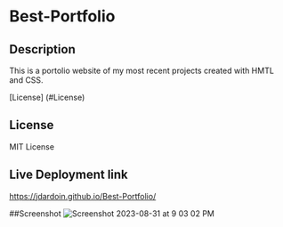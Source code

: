 # Best-Portfolio

## Description 
This is a portolio website of my most recent projects created with HMTL and CSS.

[License] (#License)
## License

MIT License

## Live Deployment link
https://jdardoin.github.io/Best-Portfolio/

##Screenshot
![Screenshot 2023-08-31 at 9 03 02 PM](https://github.com/jdardoin/Best-Portfolio/assets/141884948/17d154c0-982a-4689-9d6e-9180401f3e10)

